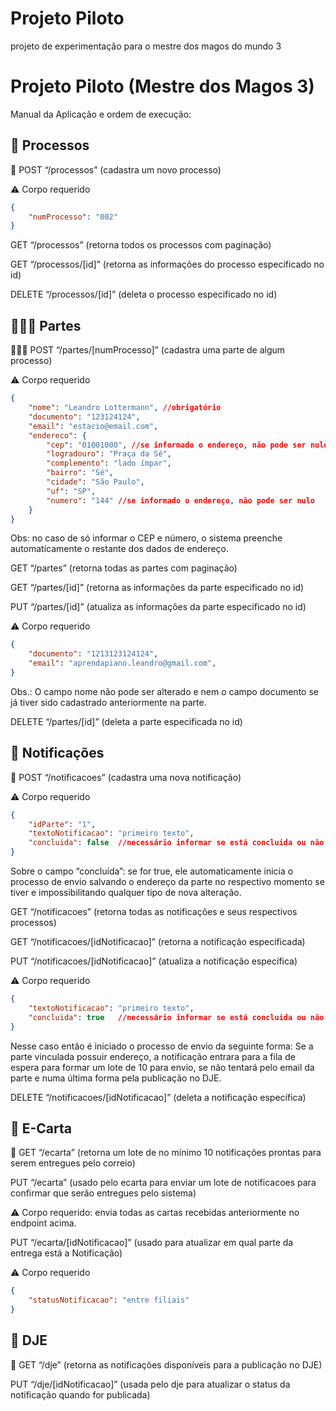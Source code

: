 # Projeto Piloto
projeto de experimentação para o  mestre dos magos do mundo 3
# Projeto Piloto (Mestre dos Magos 3)

Manual da Aplicação e ordem de execução:

## 📃 Processos

<aside>
📃 POST “/processos” (cadastra um novo processo)

⚠️ Corpo requerido

```json
{
	"numProcesso": "002"
}
```

GET “/processos” (retorna todos os processos com paginação)

GET “/processos/[id]” (retorna as informações do processo especificado no id)

DELETE “/processos/[id]” (deleta o processo especificado no id)

</aside>

## 👨‍👩‍👦 Partes

<aside>
👨‍👩‍👦 POST “/partes/[numProcesso]” (cadastra uma parte de algum processo)

⚠️ Corpo requerido

```json
{
	"nome": "Leandro Lottermann", //obrigatório
	"documento": "123124124",
	"email": "estacio@email.com",
	"endereco": {
		"cep": "01001000", //se informado o endereço, não pode ser nulo
		"logradouro": "Praça da Sé",
		"complemento": "lado ímpar",
		"bairro": "Sé",
		"cidade": "São Paulo",
		"uf": "SP",
		"numero": "144" //se informado o endereço, não pode ser nulo
	}
}
```

Obs: no caso de só informar o CEP e número, o sistema preenche automaticamente o restante dos dados de endereço.

GET “/partes” (retorna todas as partes com paginação)

GET “/partes/[id]” (retorna as informações da parte especificado no id)

PUT “/partes/[id]” (atualiza as informações da parte especificado no id)

⚠️ Corpo requerido

```json
{
	"documento": "1213123124124",
	"email": "aprendapiano.leandro@gmail.com",
}
```

Obs.: O campo nome não pode ser alterado e nem o campo documento se já tiver sido cadastrado anteriormente na parte.

DELETE “/partes/[id]” (deleta a parte especificada no id)

</aside>

## 📨 Notificações

<aside>
📨 POST “/notificacoes” (cadastra uma nova notificação)

⚠️ Corpo requerido

```json
{
	"idParte": "1",
	"textoNotificacao": "primeiro texto",
	"concluida": false	//necessário informar se está concluida ou não
}
```

Sobre o campo “concluída”: se for true, ele automaticamente inicia o processo de envio salvando o endereço da parte no respectivo momento se tiver e impossibilitando qualquer tipo de nova alteração.

GET “/notificacoes” (retorna todas as notificações e seus respectivos processos)

GET “/notificacoes/[idNotificacao]” (retorna a notificação especificada)

PUT “/notificacoes/[idNotificacao]” (atualiza a notificação específica)

⚠️ Corpo requerido

```json
{
	"textoNotificacao": "primeiro texto",
	"concluida": true	//necessário informar se está concluida ou não
}
```

Nesse caso então é iniciado o processo de envio da seguinte forma: Se a parte vinculada possuir endereço, a notificação entrara para a fila de espera para formar um lote de 10 para envio, se não tentará pelo email da parte e numa última forma pela publicação no DJE.

DELETE “/notificacoes/[idNotificacao]” (deleta a notificação específica)

</aside>

## 🚀 E-Carta

<aside>
🚀 GET “/ecarta” (retorna um lote de no mínimo 10 notificações prontas para serem entregues pelo correio)

PUT “/ecarta” (usado pelo ecarta para enviar um lote de notificacoes para confirmar que serão entregues pelo sistema)

⚠️ Corpo requerido: envia todas as cartas recebidas anteriormente no endpoint acima.

PUT “/ecarta/[idNotificacao]” (usado para atualizar em qual parte da entrega está a Notificação)

⚠️ Corpo requerido

```json
{
	"statusNotificacao": "entre filiais"
}
```

</aside>

## 📰 DJE

<aside>
📰 GET “/dje” (retorna as notificações disponíveis para a publicação no DJE)

PUT “/dje/[idNotificacao]” (usada pelo dje para atualizar o status da notificação quando for publicada)

</aside>
